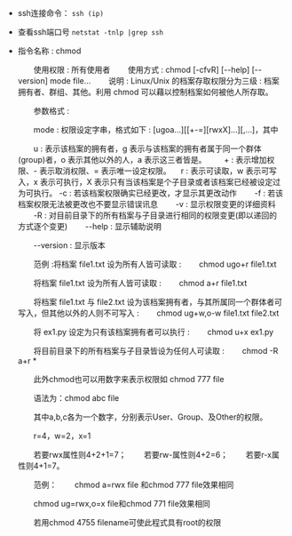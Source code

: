 
- ssh连接命令： `ssh (ip)`

- 查看ssh端口号 `netstat -tnlp |grep ssh`

- 指令名称 : chmod

  　　使用权限 : 所有使用者
  　　使用方式 : chmod [-cfvR] [--help] [--version] mode file...
  　　说明 : Linux/Unix 的档案存取权限分为三级 : 档案拥有者、群组、其他。利用 chmod 可以藉以控制档案如何被他人所存取。

  　　参数格式 :

  　　mode : 权限设定字串，格式如下 : [ugoa...][[+-=][rwxX]...][,...]，其中

  　　u : 表示该档案的拥有者，g 表示与该档案的拥有者属于同一个群体(group)者，o 表示其他以外的人，a 表示这三者皆是。
  　　+ :  表示增加权限、- 表示取消权限、= 表示唯一设定权限。
    　r : 表示可读取，w 表示可写入，x 表示可执行，X 表示只有当该档案是个子目录或者该档案已经被设定过为可执行。 -c : 若该档案权限确实已经更改，才显示其更改动作
  　　-f : 若该档案权限无法被更改也不要显示错误讯息
  　　-v : 显示权限变更的详细资料
  　　-R : 对目前目录下的所有档案与子目录进行相同的权限变更(即以递回的方式逐个变更)
  　　--help : 显示辅助说明

  　　--version : 显示版本

  　　范例 :将档案 file1.txt 设为所有人皆可读取 :
  　　chmod ugo+r file1.txt

  　　将档案 file1.txt 设为所有人皆可读取 :
  　　chmod a+r file1.txt

  　　将档案 file1.txt 与 file2.txt 设为该档案拥有者，与其所属同一个群体者可写入，但其他以外的人则不可写入 :
  　　chmod ug+w,o-w file1.txt file2.txt

  　　将 ex1.py 设定为只有该档案拥有者可以执行 :
  　　chmod u+x ex1.py

  　　将目前目录下的所有档案与子目录皆设为任何人可读取 :
  　　chmod -R a+r *

  　　此外chmod也可以用数字来表示权限如 chmod 777 file

  　　语法为：chmod abc file

  　　其中a,b,c各为一个数字，分别表示User、Group、及Other的权限。

  　　r=4，w=2，x=1

  　　若要rwx属性则4+2+1=7；
  　　若要rw-属性则4+2=6；
  　　若要r-x属性则4+1=7。

  　　范例：
  　　chmod a=rwx file 和chmod 777 file效果相同

  　　chmod ug=rwx,o=x file和chmod 771 file效果相同

  　　若用chmod 4755 filename可使此程式具有root的权限